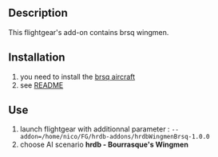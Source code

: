 
Description
-----------

This flightgear's add-on contains brsq wingmen.


Installation
------------

1. you need to install the [brsq aircraft](https://github.com/hardba11/bourrasque)
2. see [README](../README.md)


Use
------

1. launch flightgear with additionnal parameter : `--addon=/home/nico/FG/hrdb-addons/hrdbWingmenBrsq-1.0.0`
2. choose AI scenario **hrdb - Bourrasque's Wingmen**


